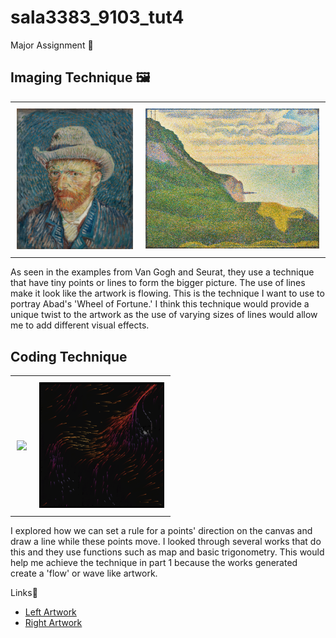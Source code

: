 # sala3383_9103_tut4
Major Assignment 🎨 

## Imaging Technique 🖼️
<div id="image-table">
    <table>
	    <tr>
    	    <td style="padding:10px">
        	    <img src="assets/default.jpg" width="200"/>
      	    </td>
            <td style="padding:10px">
            	<img src="assets/Seascape-Port-en-Bessin-Georges-Seurat-Normandy-oil-canvas-1888.webp" width="300"/>
            </td>
        </tr>
    </table>
</div>
As seen in the examples from Van Gogh and Seurat, they use a technique that have tiny points or lines to form the bigger picture. The use of lines make it look like the artwork is flowing. This is the technique I want to use to portray Abad's 'Wheel of Fortune.' I think this technique would provide a unique twist to the artwork as the use of varying sizes of lines would allow me to add different visual effects. 

## Coding Technique
<div id="image-table">
    <table>
	    <tr>
    	    <td style="padding:10px">
        	    <img src="assets/Quiz%208-%20Design%20Programming.gif" width="200"/>
      	    </td>
            <td style="padding:10px">
            	<img src="assets/Screenshot 2023-09-29 at 18.43.40.png" width="200"/>
            </td>
        </tr>
    </table>
</div>
I explored how we can set a rule for a points' direction on the canvas and draw a line while these points move. I looked through several works that do this and they use functions such as map and basic trigonometry. This would help me achieve the technique in part 1 because the works generated create a 'flow' or wave like artwork.  


Links🔗
+ [Left Artwork](https://openprocessing.org/sketch/1620622)
+ [Right Artwork](https://openprocessing.org/sketch/156931)  